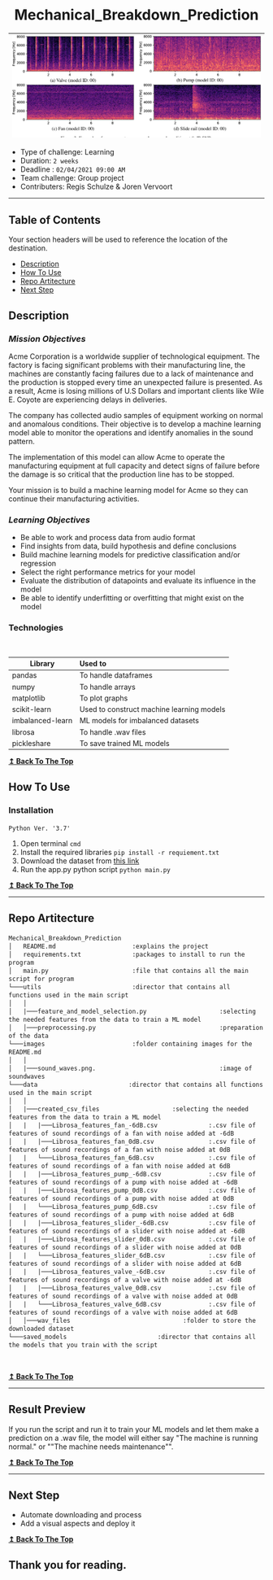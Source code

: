 <h1 align="center"> <strong>Mechanical_Breakdown_Prediction</strong> </h1>

| ![](images/sound_waves.png) |
|:-:|

- Type of challenge: Learning
- Duration: `2 weeks`
- Deadline : `02/04/2021 09:00 AM`
- Team challenge: Group project
- Contributers: Regis Schulze & Joren Vervoort

---

## **Table of Contents**
Your section headers will be used to reference the location of the destination.

- [Description](#description)
- [How To Use](#how-to-use)
- [Repo Artitecture](#repo-artitecture)
- [Next Step](#next-step)

## **Description**

### *Mission Objectives*
Acme Corporation is a worldwide supplier of technological equipment. The factory is facing significant problems with their manufacturing line, the machines are constantly facing failures due to a lack of maintenance and the production is stopped every time an unexpected failure is presented. As a result, Acme is losing millions of U.S Dollars and important clients like Wile E. Coyote are experiencing delays in deliveries. 

The company has collected audio samples of equipment working on normal and anomalous conditions. Their objective is to develop a machine learning model able to monitor the operations and identify anomalies in the sound pattern.

The implementation of this model can allow Acme to operate the manufacturing equipment at full capacity and detect signs of failure before the damage is so critical that the production line has to be stopped.

Your mission is to build a machine learning model for Acme so they can continue their manufacturing activities.

### *Learning Objectives*

- Be able to work and process data from audio format
- Find insights from data, build hypothesis and define conclusions
- Build machine learning models for predictive classification and/or regression
- Select the right performance metrics for your model
- Evaluate the distribution of datapoints and evaluate its influence in the model
- Be able to identify underfitting or overfitting that might exist on the model

### **Technologies**
<br/>

| Library           | Used to                                        |
| ----------------  | :----------------------------------------------|
| pandas            | To handle dataframes                           |
| numpy             | To handle arrays                               |
| matplotlib        | To plot graphs                                 |
| scikit-learn      | Used to construct machine learning models      |
| imbalanced-learn  | ML models for imbalanced datasets              |
| librosa           | To handle .wav files                           |
| pickleshare       | To save trained ML models                      |


[**↥ Back To The Top**](#table-of-contents)

## **How To Use**

### **Installation** 

`Python Ver. '3.7'`

1. Open terminal `cmd`
2. Install the required libraries  `pip install -r requiement.txt`
3. Download the dataset from [this link](https://zenodo.org/record/3384388#.YMsGz_LiuUk)
4. Run the app.py python script `python main.py`

[**↥ Back To The Top**](#table-of-contents)

---

## **Repo Artitecture**
```
Mechanical_Breakdown_Prediction
│   README.md                     :explains the project
│   requirements.txt              :packages to install to run the program
│   main.py                       :file that contains all the main script for program
└───utils                         :director that contains all functions used in the main script
│   │
│   |───feature_and_model_selection.py                    :selecting the needed features from the data to train a ML model                        
│   │───preprocessing.py                                  :preparation of the data
└───images                        :folder containing images for the README.md
│   │
│   |───sound_waves.png.                                  :image of soundwaves
└───data                         :director that contains all functions used in the main script
│   │
│   |───created_csv_files                    :selecting the needed features from the data to train a ML model
│   |   |───Librosa_features_fan_-6dB.csv              :.csv file of features of sound recordings of a fan with noise added at -6dB
│   |   |───Librosa_features_fan_0dB.csv               :.csv file of features of sound recordings of a fan with noise added at 0dB
│   |   └───Librosa_features_fan_6dB.csv               :.csv file of features of sound recordings of a fan with noise added at 6dB
│   |   |───Librosa_features_pump_-6dB.csv             :.csv file of features of sound recordings of a pump with noise added at -6dB
│   |   |───Librosa_features_pump_0dB.csv              :.csv file of features of sound recordings of a pump with noise added at 0dB
│   |   └───Librosa_features_pump_6dB.csv              :.csv file of features of sound recordings of a pump with noise added at 6dB
│   |   |───Librosa_features_slider_-6dB.csv           :.csv file of features of sound recordings of a slider with noise added at -6dB
│   |   |───Librosa_features_slider_0dB.csv            :.csv file of features of sound recordings of a slider with noise added at 0dB
│   |   └───Librosa_features_slider_6dB.csv            :.csv file of features of sound recordings of a slider with noise added at 6dB
│   |   |───Librosa_features_valve_-6dB.csv            :.csv file of features of sound recordings of a valve with noise added at -6dB
│   |   |───Librosa_features_valve_0dB.csv             :.csv file of features of sound recordings of a valve with noise added at 0dB
│   |   └───Librosa_features_valve_6dB.csv             :.csv file of features of sound recordings of a valve with noise added at 6dB
│   │───wav_files                               :folder to store the downloaded dataset
└───saved_models                         :director that contains all the models that you train with the script



```

[**↥ Back To The Top**](#table-of-contents)

---

## **Result Preview**

If you run the script and run it to train your ML models and let them make a prediction on a .wav file, the model will either say "The machine is running normal." or ""The machine needs maintenance"".

[**↥ Back To The Top**](#table-of-contents)

---

## **Next Step**

- Automate downloading and process
- Add a visual aspects and deploy it

[**↥ Back To The Top**](#table-of-contents)

## **Thank you for reading.**
